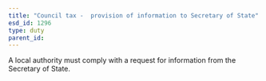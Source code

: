 ```yaml
---
title: "Council tax -  provision of information to Secretary of State"
esd_id: 1296
type: duty
parent_id:  
---
```


A local authority must comply with a request for information from the Secretary of State.

